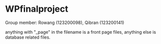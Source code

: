# WPfinalproject
Group member: Rowang (123200098), Qibran (123200141)

anything with "_page" in the filename is a front page files,
anything else is database related files.
